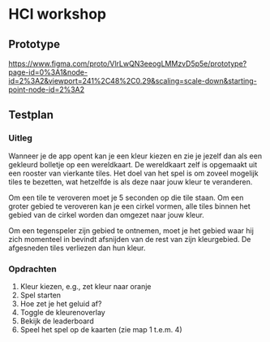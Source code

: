 # HCI workshop

## Prototype

https://www.figma.com/proto/VlrLwQN3eeogLMMzvD5p5e/prototype?page-id=0%3A1&node-id=2%3A2&viewport=241%2C48%2C0.29&scaling=scale-down&starting-point-node-id=2%3A2

## Testplan

### Uitleg
Wanneer je de app opent kan je een kleur kiezen en zie je jezelf dan als een gekleurd bolletje op een wereldkaart. De wereldkaart zelf is opgemaakt uit een rooster van vierkante tiles. Het doel van het spel is om zoveel mogelijk tiles te bezetten, wat hetzelfde is als deze naar jouw kleur te veranderen. 

Om een tile te veroveren moet je 5 seconden op die tile staan. Om een groter gebied te veroveren kan je een cirkel vormen, alle tiles binnen het gebied van de cirkel worden dan omgezet naar jouw kleur. 

Om een tegenspeler zijn gebied te ontnemen, moet je het gebied waar hij zich momenteel in bevindt afsnijden van de rest van zijn kleurgebied. De afgesneden tiles verliezen dan hun kleur. 

### Opdrachten
1. Kleur kiezen, e.g., zet kleur naar oranje
2. Spel starten
3. Hoe zet je het geluid af?
4. Toggle de kleurenoverlay
5. Bekijk de leaderboard
6. Speel het spel op de kaarten (zie map 1 t.e.m. 4)
